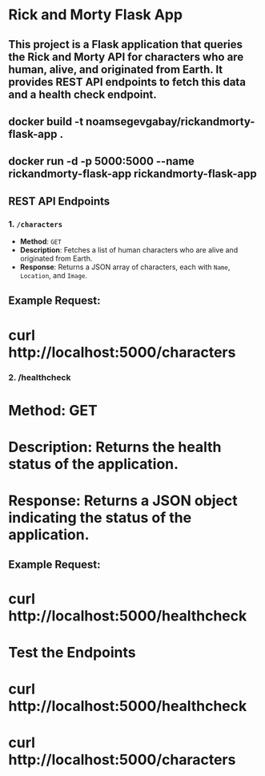 # Rick and Morty Flask App

## This project is a Flask application that queries the Rick and Morty API for characters who are human, alive, and originated from Earth. It provides REST API endpoints to fetch this data and a health check endpoint.


## docker build -t noamsegevgabay/rickandmorty-flask-app .
## docker run -d -p 5000:5000 --name rickandmorty-flask-app rickandmorty-flask-app

 ## REST API Endpoints
 
### 1. `/characters`
- **Method**: `GET`
- **Description**: Fetches a list of human characters who are alive and originated from Earth.
- **Response**: Returns a JSON array of characters, each with `Name`, `Location`, and `Image`.
## Example Request:
# curl http://localhost:5000/characters

### 2. /healthcheck
# Method: GET
# Description: Returns the health status of the application.
# Response: Returns a JSON object indicating the status of the application.
## Example Request:
# curl http://localhost:5000/healthcheck

# Test the Endpoints
# curl http://localhost:5000/healthcheck
# curl http://localhost:5000/characters
